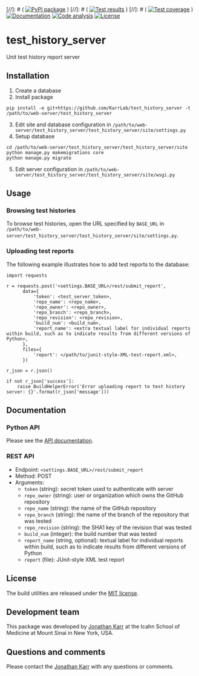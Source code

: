 [//]: # ( [![PyPI package](https://img.shields.io/pypi/v/test_history_server.svg)](https://pypi.python.org/pypi/test_history_server) )
[//]: # ( [![Test results](https://circleci.com/gh/KarrLab/test_history_server.svg?style=shield)](https://circleci.com/gh/KarrLab/test_history_server) )
[//]: # ( [![Test coverage](https://coveralls.io/repos/github/KarrLab/test_history_server/badge.svg)](https://coveralls.io/github/KarrLab/test_history_server) )
[![Documentation](https://readthedocs.org/projects/test-history-server/badge/?version=latest)](http://docs.karrlab.org/test_history_server)
[![Code analysis](https://api.codeclimate.com/v1/badges/4123f20b28d181e733de/maintainability)](https://codeclimate.com/github/KarrLab/test_history_server)
[![License](https://img.shields.io/github/license/KarrLab/test_history_server.svg)](LICENSE)

# test_history_server
Unit test history report server

## Installation
1. Create a database
2. Install package
  ```
  pip install -e git+https://github.com/KarrLab/test_history_server -t /path/to/web-server/test_history_server
  ```
3. Edit site and database configuration in `/path/to/web-server/test_history_server/test_history_server/site/settings.py`
4. Setup database
  ```
  cd /path/to/web-server/test_history_server/test_history_server/site
  python manage.py makemigrations core
  python manage.py migrate
  ```
5. Edit server configuration in `/path/to/web-server/test_history_server/test_history_server/site/wsgi.py`

## Usage

### Browsing test histories
To browse test histories, open the URL specified by `BASE_URL` in `/path/to/web-server/test_history_server/test_history_server/site/settings.py`.

### Uploading test reports
The following example illustrates how to add test reports to the database:
```
import requests

r = requests.post('<settings.BASE_URL>/rest/submit_report',
      data={
          'token': <test_server_token>,
          'repo_name': <repo_name>,
          'repo_owner': <repo_owner>,
          'repo_branch': <repo_branch>,
          'repo_revision': <repo_revision>,
          'build_num': <build_num>,
          'report_name': <extra textual label for individual reports within build, such as to indicate results from different versions of Python>,
      },
      files={
          'report': </path/to/junit-style-XML-test-report.xml>,
      })

r_json = r.json()

if not r_json['success']:
    raise BuildHelperError('Error uploading report to test history server: {}'.format(r_json['message']))
```

## Documentation

### Python API
Please see the [API documentation](http://docs.karrlab.org/test_history_server).

### REST API
* Endpoint: `<settings.BASE_URL>/rest/submit_report`
* Method: POST
* Arguments:
  * `token` (string): secret token used to authenticate with server
  * `repo_owner` (string): user or organization which owns the GitHub repository
  * `repo_name` (string): the name of the GitHub repository
  * `repo_branch` (string):  the name of the branch of the repository that was tested
  * `repo_revision` (string): the SHA1 key of the revision that was tested
  * `build_num` (integer): the build number that was tested
  * `report_name` (string, optional): textual label for individual reports within build, such as to indicate results from different versions of Python
  * `report` (file): JUnit-style XML test report

## License
The build utilities are released under the [MIT license](LICENSE).

## Development team
This package was developed by [Jonathan Karr](http://www.karrlab.org) at the Icahn School of Medicine at Mount Sinai in New York, USA.

## Questions and comments
Please contact the [Jonathan Karr](http://www.karrlab.org) with any questions or comments.
